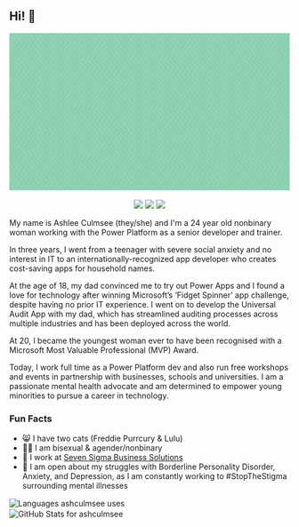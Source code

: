 ## Hi! 👋 

<!-- header -->
<p align="center">
<img src="https://github.com/ashculmsee/ashculmsee/blob/main/images/Ashlee%20Header.gif" alt="Banner that says Ash Culmsee - Power Platform developer, trainer, & speaker alongside a photo of Ash">
</p>

<!-- social links -->
<p align="center">
<a href="https://twitter.com/ashculmsee"><img src="https://img.shields.io/badge/-Twitter-55acee?style=flat-square&logo=twitter&logoColor=white"/></a>
  <a href="https://instagram.com/ashculmsee/"><img src="https://img.shields.io/badge/-Instagram-d3003f?style=flat-square&logo=instagram&logoColor=white"/></a>
<a href="https://linkedin.com/in/ashlee-culmsee"><img src="https://img.shields.io/badge/-LinkedIn-0072b1?style=flat-square&logo=linkedin&logoColor=white"/></a>
</p>

<!-- bio -->
My name is Ashlee Culmsee (they/she) and I'm a 24 year old nonbinary woman working with the Power Platform as a senior developer and trainer.

In three years, I went from a teenager with severe social anxiety and no interest in IT to an internationally-recognized app developer who creates cost-saving apps for household names.

At the age of 18, my dad convinced me to try out Power Apps and I found a love for technology after winning Microsoft’s ‘Fidget Spinner’ app challenge, despite having no prior IT experience. I went on to develop the Universal Audit App with my dad, which has streamlined auditing processes across multiple industries and has been deployed across the world.

At 20, I became the youngest woman ever to have been recognised with a Microsoft Most Valuable Professional (MVP) Award.

Today, I work full time as a Power Platform dev and also run free workshops and events in partnership with businesses, schools and universities. I am a passionate mental health advocate and am determined to empower young minorities to pursue a career in technology.

<!-- facts -->
### Fun Facts
- 😸 I have two cats (Freddie Purrcury & Lulu)
- 🏳️‍🌈 I am bisexual & agender/nonbinary
- 💚 I work at <a href="https://www.linkedin.com/company/sevensigma-business-solutions">Seven Sigma Business Solutions</a>
- 🧠 I am open about my struggles with Borderline Personality Disorder, Anxiety, and Depression, as I am constantly working to #StopTheStigma surrounding mental illnesses

<!--dashboards-->

<p>
<img align="center" src="https://github-readme-stats.vercel.app/api/top-langs/?username=ashculmsee&show_icons=true&theme=radical&layout=compact&hide=html" alt="Languages ashculmsee uses" />
<br>
<img align="center" src="https://github-readme-stats.vercel.app/api?username=ashculmsee&show_icons=true&theme=radical&layout=compact" alt="GitHub Stats for ashculmsee" />
</p>
